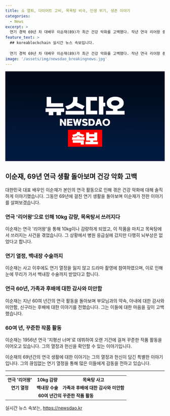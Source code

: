 ```yaml
---
title: 쇼 열퇴, 다이어트 고비, 목욕탕 비극, 인생 위기, 생존 이야기
categories:
  - News
excerpt: >
  연기 경력 69년 차 대배우 이순재(89)가 최근 건강 악화를 고백했다. 작년 연극 리어왕 중 몸무게 감소와 물리적 힘겨운 상황을 겪었고, 쓰러질 뻔한 경험도 털어놨다. 이에도 열정은 식지 않았고, 백내장 수술 후에도 연기에 투혼을 보였다. 이순재는 60여 년간의 연기 생활을 돌아보며 약속과 가족에 대한 고백을 전했고, 후배 배우 신구에 대한 이야기도 전하며 끈질긴 노력을 인정했다. 이순재는 1956년 데뷔 이후 꾸준한 작품 활동을 이어가며 대중들에게 감동을 선사하고 있다.
feature_text: >
  ## koreablockchain 실시간 뉴스 속보입니다.

  연기 경력 69년 차 대배우 이순재(89)가 최근 건강 악화를 고백했다. 작년 연극 리어왕 중 몸무게 감소와 물리적 힘겨운 상황을 겪었고, 쓰러질 뻔한 경험도 털어놨다. 이에도 열정은 식지 않았고, 백내장 수술 후에도 연기에 투혼을 보였다. 이순재는 60여 년간의 연기 생활을 돌아보며 약속과 가족에 대한 고백을 전했고, 후배 배우 신구에 대한 이야기도 전하며 끈질긴 노력을 인정했다. 이순재는 1956년 데뷔 이후 꾸준한 작품 활동을 이어가며 대중들에게 감동을 선사하고 있다.
image: '/assets/img/newsdao_breakingnews.jpg'
---
```


<p><img src="/assets/img/newsdao_breakingnews.jpg" alt="koreablockchain 속보" /></p>

<h2 data-ke-size="size26">이순재, 69년 연극 생활 돌아보며 건강 악화 고백</h2>

<p data-ke-size="size16">대한민국 대표 배우인 이순재가 본인의 연극 활동으로 인해 겪은 건강 악화에 대해 솔직하게 이야기했습니다. 그동안 69년에 걸친 연기 생활을 돌아보며 이순재가 전한 이야기를 살펴보겠습니다.</p>

<h3 data-ke-size="size24">연극 '리어왕'으로 인해 10kg 감량, 목욕탕서 쓰러지다</h3>

<p data-ke-size="size16">이순재는 연극 '리어왕'을 통해 10kg이나 감량하게 되었고, 이 작품을 마치고 목욕탕에서 쓰러지는 사건을 겪었습니다. 그 상황에서 병원 응급실에 갔지만 다행히 뇌부상은 없었다고 합니다.</p>

<h3 data-ke-size="size24">연기 열정, 백내장 수술까지</h3>

<p data-ke-size="size16">이순재는 사고 이후에도 연기 열정을 잃지 않고 드라마 촬영에 참여하였으며, 이로 인해 눈에 무리가 가서 백내장 수술까지 받았다고 합니다.</p>

<h3 data-ke-size="size24">연극 60년, 가족과 후배에 대한 감사와 미안함</h3>

<p data-ke-size="size16">이순재는 지난 60여 년간의 연극 활동을 돌아보며 부모님과의 약속, 아내에 대한 감사와 미안함, 신구라는 후배에 대한 이야기를 전했습니다. 그는 이들에 대한 마음을 깊이 고백했습니다.</p>

<h3 data-ke-size="size24">60여 년, 꾸준한 작품 활동</h3>

<p data-ke-size="size16">이순재는 1956년 연극 '지평선 너머'로 데뷔하여 오랜 기간에 걸쳐 꾸준한 작품 활동을 이어오고 있습니다. 그의 열정과 헌신을 확인할 수 있는 이야기입니다.</p>

<p data-ke-size="size16">이순재의 69년간의 연극 생활에 대한 이야기는 그의 열정과 헌신이 담긴 특별한 이야기입니다. 그의 끊임없는 연기 열정을 통해 많은 이들에게 감동을 전하고 있습니다.</p>

<hr>

<table>
    <tbody>
        <tr>
            <td style="text-align: center; height: 17px;"><b>연극 '리어왕'</b></td>
            <td style="text-align: center; height: 17px;"><b>10kg 감량</b></td>
            <td style="text-align: center; height: 17px;"><b>목욕탕 사고</b></td>
        </tr>
        <tr>
            <td style="text-align: center; height: 17px;"><b>연기 열정</b></td>
            <td style="text-align: center; height: 17px;"><b>백내장 수술</b></td>
            <td style="text-align: center; height: 17px;"><b>가족과 후배에 대한 감사와 미안함</b></td>
        </tr>
        <tr>
            <td style="text-align: center; height: 17px;" colspan="3"><b>60여 년간의 꾸준한 작품 활동</b></td>
        </tr>
    </tbody>
</table>
실시간 뉴스 속보는, <a href="https://newsdao.kr" rel="dofollow">https://newsdao.kr</a>


